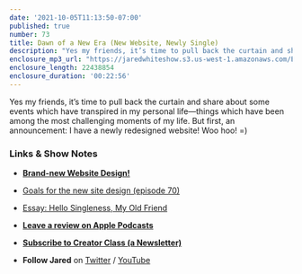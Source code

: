 ```yaml
---
date: '2021-10-05T11:13:50-07:00'
published: true
number: 73
title: Dawn of a New Era (New Website, Newly Single)
description: "Yes my friends, it’s time to pull back the curtain and share about some events which have transpired in my personal life—things which have been among the most challenging moments of my life. But first, an announcement: I have a newly redesigned website! Woo hoo! =)"
enclosure_mp3_url: "https://jaredwhiteshow.s3.us-west-1.amazonaws.com/Episode+73+-+Dawn+of+a+New+Era+-+New+Website%2C+Newly+Single.mp3"
enclosure_length: 22438854
enclosure_duration: '00:22:56'
---
```


Yes my friends, it’s time to pull back the curtain and share about some events which have transpired in my personal life—things which have been among the most challenging moments of my life. But first, an announcement: I have a newly redesigned website! Woo hoo! =)

### Links & Show Notes

* **[Brand-new Website Design!](https://jaredwhite.com)**
* [Goals for the new site design (episode 70)](https://jaredwhite.com/podcast/70)
* [Essay: Hello Singleness, My Old Friend](https://jaredwhite.com/articles/hello-singleness-my-old-friend)

* **[Leave a review on Apple Podcasts](https://podcasts.apple.com/us/podcast/fresh-fusion/id1387528457)**
* **[Subscribe to Creator Class (a Newsletter)](https://www.getrevue.co/profile/creatorclass)**
* **Follow Jared** on [Twitter](https://twitter.com/jaredcwhite) / [YouTube](https://www.youtube.com/channel/UCx90UL8AZfxSbBbFQ7L2t5w)